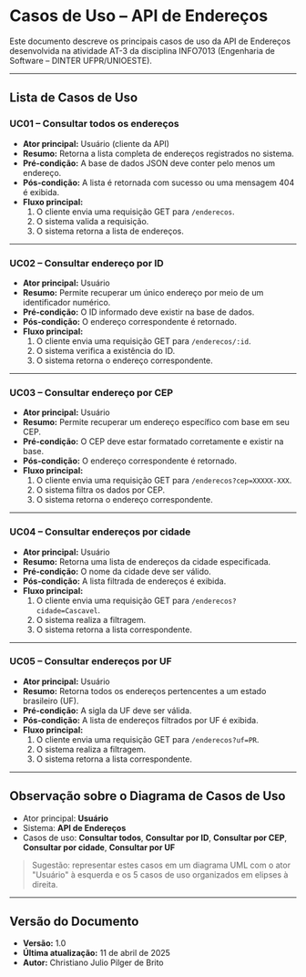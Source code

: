 # Casos de Uso – API de Endereços

Este documento descreve os principais casos de uso da API de Endereços desenvolvida na atividade AT-3 da disciplina INFO7013 (Engenharia de Software – DINTER UFPR/UNIOESTE).

---

## Lista de Casos de Uso

### UC01 – Consultar todos os endereços

- **Ator principal:** Usuário (cliente da API)
- **Resumo:** Retorna a lista completa de endereços registrados no sistema.
- **Pré-condição:** A base de dados JSON deve conter pelo menos um endereço.
- **Pós-condição:** A lista é retornada com sucesso ou uma mensagem 404 é exibida.
- **Fluxo principal:**
  1. O cliente envia uma requisição GET para `/enderecos`.
  2. O sistema valida a requisição.
  3. O sistema retorna a lista de endereços.

---

### UC02 – Consultar endereço por ID

- **Ator principal:** Usuário
- **Resumo:** Permite recuperar um único endereço por meio de um identificador numérico.
- **Pré-condição:** O ID informado deve existir na base de dados.
- **Pós-condição:** O endereço correspondente é retornado.
- **Fluxo principal:**
  1. O cliente envia uma requisição GET para `/enderecos/:id`.
  2. O sistema verifica a existência do ID.
  3. O sistema retorna o endereço correspondente.

---

### UC03 – Consultar endereço por CEP

- **Ator principal:** Usuário
- **Resumo:** Permite recuperar um endereço específico com base em seu CEP.
- **Pré-condição:** O CEP deve estar formatado corretamente e existir na base.
- **Pós-condição:** O endereço correspondente é retornado.
- **Fluxo principal:**
  1. O cliente envia uma requisição GET para `/enderecos?cep=XXXXX-XXX`.
  2. O sistema filtra os dados por CEP.
  3. O sistema retorna o endereço correspondente.

---

### UC04 – Consultar endereços por cidade

- **Ator principal:** Usuário
- **Resumo:** Retorna uma lista de endereços da cidade especificada.
- **Pré-condição:** O nome da cidade deve ser válido.
- **Pós-condição:** A lista filtrada de endereços é exibida.
- **Fluxo principal:**
  1. O cliente envia uma requisição GET para `/enderecos?cidade=Cascavel`.
  2. O sistema realiza a filtragem.
  3. O sistema retorna a lista correspondente.

---

### UC05 – Consultar endereços por UF

- **Ator principal:** Usuário
- **Resumo:** Retorna todos os endereços pertencentes a um estado brasileiro (UF).
- **Pré-condição:** A sigla da UF deve ser válida.
- **Pós-condição:** A lista de endereços filtrados por UF é exibida.
- **Fluxo principal:**
  1. O cliente envia uma requisição GET para `/enderecos?uf=PR`.
  2. O sistema realiza a filtragem.
  3. O sistema retorna a lista correspondente.

---

## Observação sobre o Diagrama de Casos de Uso

- Ator principal: **Usuário**
- Sistema: **API de Endereços**
- Casos de uso: **Consultar todos**, **Consultar por ID**, **Consultar por CEP**, **Consultar por cidade**, **Consultar por UF**

> Sugestão: representar estes casos em um diagrama UML com o ator "Usuário" à esquerda e os 5 casos de uso organizados em elipses à direita.

---

## Versão do Documento

- **Versão:** 1.0  
- **Última atualização:** 11 de abril de 2025  
- **Autor:** Christiano Julio Pilger de Brito
